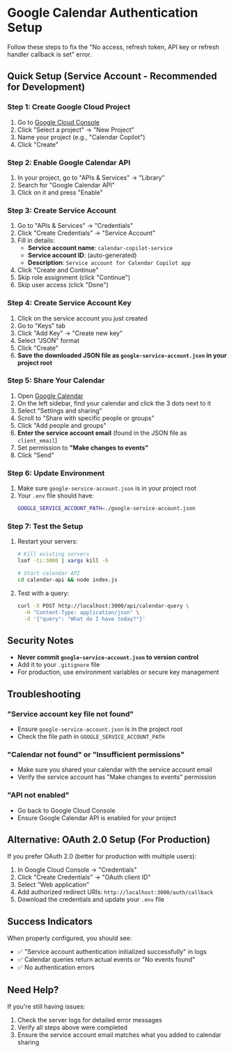 # Google Calendar Authentication Setup

Follow these steps to fix the "No access, refresh token, API key or refresh handler callback is set" error.

## Quick Setup (Service Account - Recommended for Development)

### Step 1: Create Google Cloud Project

1. Go to [Google Cloud Console](https://console.cloud.google.com/)
2. Click "Select a project" → "New Project"
3. Name your project (e.g., "Calendar Copilot")
4. Click "Create"

### Step 2: Enable Google Calendar API

1. In your project, go to "APIs & Services" → "Library"
2. Search for "Google Calendar API"
3. Click on it and press "Enable"

### Step 3: Create Service Account

1. Go to "APIs & Services" → "Credentials"
2. Click "Create Credentials" → "Service Account"
3. Fill in details:
   - **Service account name**: `calendar-copilot-service`
   - **Service account ID**: (auto-generated)
   - **Description**: `Service account for Calendar Copilot app`
4. Click "Create and Continue"
5. Skip role assignment (click "Continue")
6. Skip user access (click "Done")

### Step 4: Create Service Account Key

1. Click on the service account you just created
2. Go to "Keys" tab
3. Click "Add Key" → "Create new key"
4. Select "JSON" format
5. Click "Create"
6. **Save the downloaded JSON file as `google-service-account.json` in your project root**

### Step 5: Share Your Calendar

1. Open [Google Calendar](https://calendar.google.com)
2. On the left sidebar, find your calendar and click the 3 dots next to it
3. Select "Settings and sharing"
4. Scroll to "Share with specific people or groups"
5. Click "Add people and groups"
6. **Enter the service account email** (found in the JSON file as `client_email`)
7. Set permission to **"Make changes to events"**
8. Click "Send"

### Step 6: Update Environment

1. Make sure `google-service-account.json` is in your project root
2. Your `.env` file should have:
   ```bash
   GOOGLE_SERVICE_ACCOUNT_PATH=./google-service-account.json
   ```

### Step 7: Test the Setup

1. Restart your servers:
   ```bash
   # Kill existing servers
   lsof -ti:3000 | xargs kill -9
   
   # Start calendar API
   cd calendar-api && node index.js
   ```

2. Test with a query:
   ```bash
   curl -X POST http://localhost:3000/api/calendar-query \
     -H "Content-Type: application/json" \
     -d '{"query": "What do I have today?"}'
   ```

## Security Notes

- **Never commit `google-service-account.json` to version control**
- Add it to your `.gitignore` file
- For production, use environment variables or secure key management

## Troubleshooting

### "Service account key file not found"
- Ensure `google-service-account.json` is in the project root
- Check the file path in `GOOGLE_SERVICE_ACCOUNT_PATH`

### "Calendar not found" or "Insufficient permissions"
- Make sure you shared your calendar with the service account email
- Verify the service account has "Make changes to events" permission

### "API not enabled"
- Go back to Google Cloud Console
- Ensure Google Calendar API is enabled for your project

## Alternative: OAuth 2.0 Setup (For Production)

If you prefer OAuth 2.0 (better for production with multiple users):

1. In Google Cloud Console → "Credentials"
2. Click "Create Credentials" → "OAuth client ID"
3. Select "Web application"
4. Add authorized redirect URIs: `http://localhost:3000/auth/callback`
5. Download the credentials and update your `.env` file

## Success Indicators

When properly configured, you should see:
- ✅ "Service account authentication initialized successfully" in logs
- ✅ Calendar queries return actual events or "No events found"
- ✅ No authentication errors

## Need Help?

If you're still having issues:
1. Check the server logs for detailed error messages
2. Verify all steps above were completed
3. Ensure the service account email matches what you added to calendar sharing 